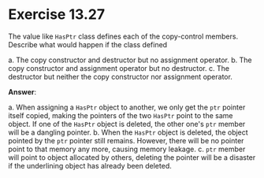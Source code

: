 # Exercise 13.27

The value like `HasPtr` class defines each of the copy-control members. Describe what would happen if the class defined

a. The copy constructor and destructor but no assignment operator.
b. The copy constructor and assignment operator but no destructor.
c. The destructor but neither the copy constructor nor assignment operator.

**Answer**:

a. When assigning a `HasPtr` object to another, we only get the `ptr` pointer itself copied, making the pointers of the two `HasPtr` point to the same object. If one of the `HasPtr` object is deleted, the other one's `ptr` member will be a dangling pointer.
b. When the `HasPtr` object is deleted, the object pointed by the `ptr` pointer still remains. However, there will be no pointer point to that memory any more, causing memory leakage.
c. `ptr` member will point to object allocated by others, deleting the pointer will be a disaster if the underlining object has already been deleted.